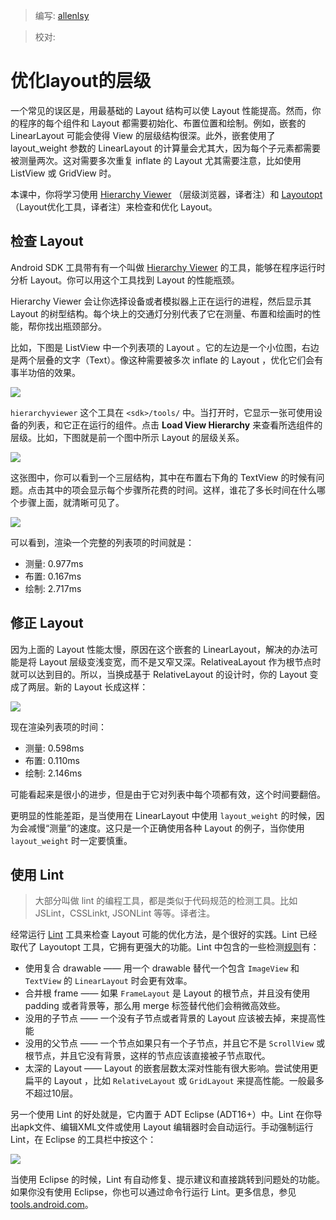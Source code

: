 > 编写: [allenlsy](https://github.com/allenlsy)

> 校对:

# 优化layout的层级

一个常见的误区是，用最基础的 Layout 结构可以使 Layout 性能提高。然而，你的程序的每个组件和 Layout 都需要初始化、布置位置和绘制。例如，嵌套的 LinearLayout 可能会使得 View 的层级结构很深。此外，嵌套使用了 layout_weight 参数的 LinearLayout 的计算量会尤其大，因为每个子元素都需要被测量两次。这对需要多次重复 inflate 的 Layout 尤其需要注意，比如使用 ListView 或 GridView 时。

本课中，你将学习使用 [Hierarchy Viewer](http://developer.android.com/tools/help/hierarchy-viewer.html) （层级浏览器，译者注）和 [Layoutopt](http://developer.android.com/tools/help/layoutopt.html) （Layout优化工具，译者注）来检查和优化 Layout。

## 检查 Layout

Android SDK 工具带有有一个叫做 [Hierarchy Viewer](http://developer.android.com/tools/help/hierarchy-viewer.html) 的工具，能够在程序运行时分析 Layout。你可以用这个工具找到 Layout 的性能瓶颈。

Hierarchy Viewer 会让你选择设备或者模拟器上正在运行的进程，然后显示其 Layout 的树型结构。每个块上的交通灯分别代表了它在测量、布置和绘画时的性能，帮你找出瓶颈部分。

比如，下图是 ListView 中一个列表项的 Layout 。它的左边是一个小位图，右边是两个层叠的文字（Text）。像这种需要被多次 inflate 的 Layout ，优化它们会有事半功倍的效果。

![](http://developer.android.com/images/training/layout-listitem.png)

`hierarchyviewer` 这个工具在 `<sdk>/tools/` 中。当打开时，它显示一张可使用设备的列表，和它正在运行的组件。点击 __Load View Hierarchy__ 来查看所选组件的层级。比如，下图就是前一个图中所示 Layout 的层级关系。


![](http://developer.android.com/images/training/hierarchy-linearlayout.png)

这张图中，你可以看到一个三层结构，其中在布置右下角的 TextView 的时候有问题。点击其中的项会显示每个步骤所花费的时间。这样，谁花了多长时间在什么哪个步骤上面，就清晰可见了。

![](http://developer.android.com/images/training/hierarchy-layouttimes.png)

可以看到，渲染一个完整的列表项的时间就是：

* 测量: 0.977ms
* 布置: 0.167ms
* 绘制: 2.717ms

## 修正 Layout

因为上面的 Layout 性能太慢，原因在这个嵌套的 LinearLayout，解决的办法可能是将 Layout 层级变浅变宽，而不是又窄又深。RelativeaLayout 作为根节点时就可以达到目的。所以，当换成基于 RelativeLayout 的设计时，你的 Layout 变成了两层。新的 Layout 长成这样：

![](http://developer.android.com/images/training/hierarchy-relativelayout.png)

现在渲染列表项的时间：

* 测量: 0.598ms
* 布置: 0.110ms
* 绘制: 2.146ms

可能看起来是很小的进步，但是由于它对列表中每个项都有效，这个时间要翻倍。

更明显的性能差距，是当使用在 LinearLayout 中使用 `layout_weight` 的时候，因为会减慢“测量”的速度。这只是一个正确使用各种 Layout 的例子，当你使用 `layout_weight` 时一定要慎重。

## 使用 Lint

> 大部分叫做 lint 的编程工具，都是类似于代码规范的检测工具。比如JSLint，CSSLinkt, JSONLint 等等。译者注。

经常运行 [Lint](http://tools.android.com/tips/lint) 工具来检查 Layout 可能的优化方法，是个很好的实践。Lint 已经取代了 Layoutopt 工具，它拥有更强大的功能。Lint 中包含的一些检测[规则](http://tools.android.com/tips/lint-checks)有：

* 使用复合 drawable —— 用一个 drawable 替代一个包含 `ImageView` 和 `TextView` 的 `LinearLayout` 时会更有效率。
* 合并根 frame —— 如果 `FrameLayout` 是 Layout 的根节点，并且没有使用padding 或者背景等，那么用 merge 标签替代他们会稍微高效些。
* 没用的子节点 —— 一个没有子节点或者背景的 Layout 应该被去掉，来提高性能
* 没用的父节点 —— 一个节点如果只有一个子节点，并且它不是 `ScrollView` 或根节点，并且它没有背景，这样的节点应该直接被子节点取代。
* 太深的 Layout —— Layout 的嵌套层数太深对性能有很大影响。尝试使用更扁平的 Layout ，比如 `RelativeLayout` 或 `GridLayout` 来提高性能。一般最多不超过10层。

另一个使用 Lint 的好处就是，它内置于 ADT Eclipse (ADT16+）中。Lint 在你导出apk文件、编辑XML文件或使用 Layout 编辑器时会自动运行。手动强制运行 Lint，在 Eclipse 的工具栏中按这个：

![](http://developer.android.com/images/training/lint_icon.png)

当使用 Eclipse 的时候，Lint 有自动修复、提示建议和直接跳转到问题处的功能。如果你没有使用 Eclipse，你也可以通过命令行运行 Lint。更多信息，参见 [tools.android.com](http://tools.android.com/tips/lint)。
